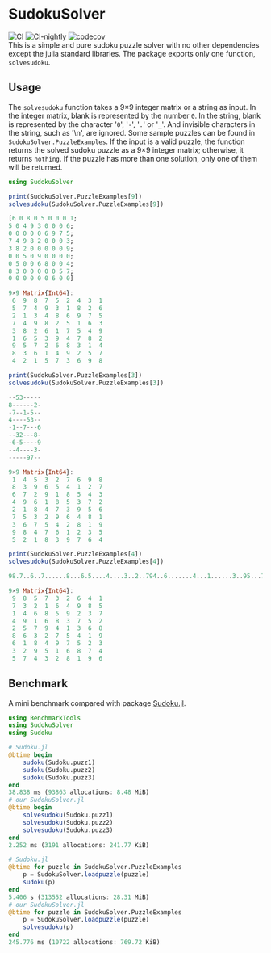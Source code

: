 # SudokuSolver
[![CI](https://github.com/guo-yong-zhi/SudokuSolver.jl/actions/workflows/ci.yml/badge.svg)](https://github.com/guo-yong-zhi/SudokuSolver.jl/actions/workflows/ci.yml) [![CI-nightly](https://github.com/guo-yong-zhi/SudokuSolver.jl/actions/workflows/ci-nightly.yml/badge.svg)](https://github.com/guo-yong-zhi/SudokuSolver.jl/actions/workflows/ci-nightly.yml) [![codecov](https://codecov.io/gh/guo-yong-zhi/SudokuSolver.jl/branch/main/graph/badge.svg?token=43TOrL25V7)](https://codecov.io/gh/guo-yong-zhi/SudokuSolver.jl)  
This is a simple and pure sudoku puzzle solver with no other dependencies except the julia standard libraries. The package exports only one function, `solvesudoku`.
## Usage
The `solvesudoku` function takes a 9×9 integer matrix or a string as input. In the integer matrix, blank is represented by the number `0`. In the string, blank is represented by the character '`0`', '`-`', '`.`' or '`_`'. And invisible characters in the string, such as '\n', are ignored. Some sample puzzles can be found in `SudokuSolver.PuzzleExamples`. If the input is a valid puzzle, the function returns the solved sudoku puzzle as a 9×9 integer matrix; otherwise, it returns `nothing`. If the puzzle has more than one solution, only one of them will be returned.
```julia
using SudokuSolver
```
```julia
print(SudokuSolver.PuzzleExamples[9])
solvesudoku(SudokuSolver.PuzzleExamples[9])

[6 0 8 0 5 0 0 0 1; 
5 0 4 9 3 0 0 0 6; 
0 0 0 0 0 6 9 7 5; 
7 4 9 8 2 0 0 0 3; 
3 8 2 0 0 0 0 0 9; 
0 0 5 0 9 0 0 0 0; 
0 5 0 0 6 8 0 0 4; 
8 3 0 0 0 0 0 5 7; 
0 0 0 0 0 0 6 0 0]

9×9 Matrix{Int64}:
 6  9  8  7  5  2  4  3  1
 5  7  4  9  3  1  8  2  6
 2  1  3  4  8  6  9  7  5
 7  4  9  8  2  5  1  6  3
 3  8  2  6  1  7  5  4  9
 1  6  5  3  9  4  7  8  2
 9  5  7  2  6  8  3  1  4
 8  3  6  1  4  9  2  5  7
 4  2  1  5  7  3  6  9  8
```
```julia
print(SudokuSolver.PuzzleExamples[3])
solvesudoku(SudokuSolver.PuzzleExamples[3])

--53-----
8------2-
-7--1-5--
4----53--
-1--7---6
--32---8-
-6-5----9
--4----3-
-----97--

9×9 Matrix{Int64}:
 1  4  5  3  2  7  6  9  8
 8  3  9  6  5  4  1  2  7
 6  7  2  9  1  8  5  4  3
 4  9  6  1  8  5  3  7  2
 2  1  8  4  7  3  9  5  6
 7  5  3  2  9  6  4  8  1
 3  6  7  5  4  2  8  1  9
 9  8  4  7  6  1  2  3  5
 5  2  1  8  3  9  7  6  4
```
```julia
print(SudokuSolver.PuzzleExamples[4])
solvesudoku(SudokuSolver.PuzzleExamples[4])

98.7..6..7......8...6.5....4....3..2..794..6.......4...1......3..95...7.....2.1..

9×9 Matrix{Int64}:
 9  8  5  7  3  2  6  4  1
 7  3  2  1  6  4  9  8  5
 1  4  6  8  5  9  2  3  7
 4  9  1  6  8  3  7  5  2
 2  5  7  9  4  1  3  6  8
 8  6  3  2  7  5  4  1  9
 6  1  8  4  9  7  5  2  3
 3  2  9  5  1  6  8  7  4
 5  7  4  3  2  8  1  9  6
```
## Benchmark
A mini benchmark compared with package [Sudoku.jl](https://github.com/scheinerman/Sudoku.jl).
```julia
using BenchmarkTools
using SudokuSolver
using Sudoku

# Sudoku.jl
@btime begin
    sudoku(Sudoku.puzz1)
    sudoku(Sudoku.puzz2)
    sudoku(Sudoku.puzz3)
end
38.838 ms (93863 allocations: 8.48 MiB)
# our SudokuSolver.jl
@btime begin
    solvesudoku(Sudoku.puzz1)
    solvesudoku(Sudoku.puzz2)
    solvesudoku(Sudoku.puzz3)
end
2.252 ms (3191 allocations: 241.77 KiB)

# Sudoku.jl
@btime for puzzle in SudokuSolver.PuzzleExamples
    p = SudokuSolver.loadpuzzle(puzzle)
    sudoku(p)
end
5.406 s (313552 allocations: 28.31 MiB)
# our SudokuSolver.jl
@btime for puzzle in SudokuSolver.PuzzleExamples
    p = SudokuSolver.loadpuzzle(puzzle)
    solvesudoku(p)
end
245.776 ms (10722 allocations: 769.72 KiB)
```